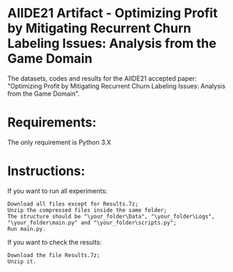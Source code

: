# AIIDE21 Artifact - Optimizing Profit by Mitigating Recurrent Churn Labeling Issues: Analysis from the Game Domain
The datasets, codes and results for the AIIDE21 accepted paper: "Optimizing Profit by Mitigating Recurrent Churn Labeling Issues: Analysis from the Game Domain".

# Requirements:
  The only requirement is Python 3.X
 
# Instructions:
  If you want to run all experiments:
  
    Download all files except for Results.7z;
    Unzip the compressed files inside the same folder;
    The structure should be "\your_folder\Data", "\your_folder\Logs", "\your_folder\main.py" and "\your_folder\scripts.py";
    Run main.py.
  If you want to check the results:
  
    Download the file Results.7z;
    Unzip it.
